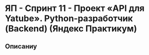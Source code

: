 # ЯП - Спринт 11 - Проект «API для Yatube». Python-разработчик (Backend) (Яндекс Практикум)
## Описаниу

